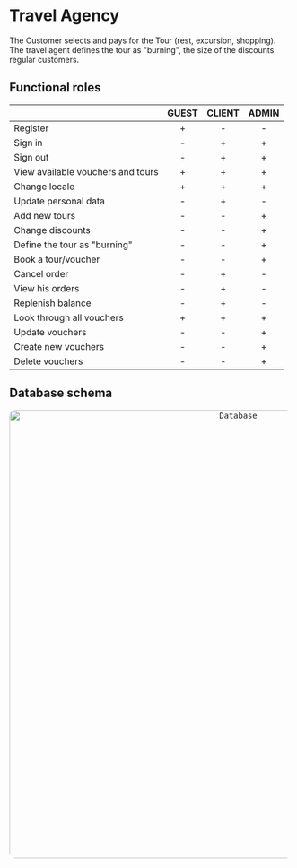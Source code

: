 # Travel Agency

The Customer selects and pays for the Tour (rest, excursion,
shopping). The travel agent defines the tour as "burning", the size of the discounts
regular customers.

## Functional roles
||GUEST|CLIENT|ADMIN|
| :- | :-: | :-: | :-: |
|Register|+|-|-|
|Sign in|-|+|+|
|Sign out|-|+|+|
|View available vouchers and tours|+|+|+|
|Change locale|+|+|+|
|Update personal data|-|+|-|
|Add new tours|-|-|+|
|Change discounts|-|-|+|
|Define the tour as "burning"|-|-|+|
|Book a tour/voucher|-|-|+|
|Cancel order|-|+|-|
|View his orders|-|+|-|
|Replenish balance|-|+|-|
|Look through all vouchers|+|+|+|
|Update vouchers|-|-|+|
|Create new vouchers|-|-|+|
|Delete vouchers|-|-|+|


## Database schema
</p>
<p align="center">
  <kbd> <img alt="Database" src="" width="800" style="border-radius:10px"\></kbd> 
</p>
